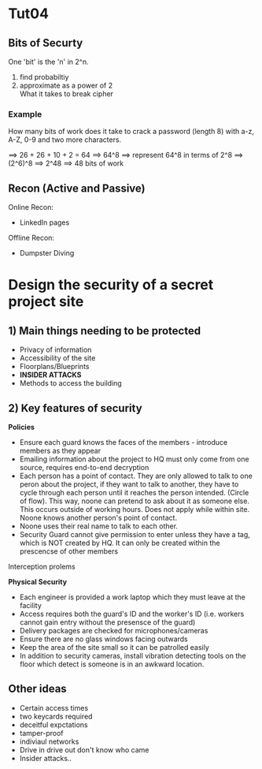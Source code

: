# Tut04

## Bits of Securty 
One 'bit' is the 'n' in 2^n. 

1. find probabiltiy 
2. approximate as a power of 2  
What it takes to break cipher 

###  Example 
How many bits of work does it take to crack a password (length 8) 
with a-z, A-Z, 0-9 and two more characters. 

==> 26 + 26 + 10 + 2 = 64
==> 64^8 
==> represent 64^8 in terms of 2^8
==> (2^6)^8 
==> 2^48 
==> 48 bits of work 

## Recon (Active and Passive) 

Online Recon:
* LinkedIn pages 

Offline Recon: 
* Dumpster Diving


# Design the security of a secret project site
## 1) Main things needing to be protected 
* Privacy of information 
* Accessibility of the site 
* Floorplans/Blueprints
* **INSIDER ATTACKS** 
* Methods to access the building 
    
## 2) Key features of security 

**Policies** 
* Ensure each guard knows the faces of the members - introduce members as they appear 
* Emailing information about the project to HQ must only come from one source, requires end-to-end decryption 
* Each person has a point of contact. They are only allowed to talk to one peron about the project, if they want to talk to another, they have to cycle through each person until it reaches the person intended. (Circle of flow). This way, noone can pretend to ask about it as someone else. This occurs outside of working hours. Does not apply while within site. Noone knows another person's point of contact.
* Noone uses their real name to talk to each other. 
* Security Guard cannot give permission to enter unless they have a tag, which is NOT created by HQ. It can only be created within the prescencse of other members


 Interception prolems 


**Physical Security** 
* Each engineer is provided a work laptop which they must leave at the facility 
* Access requires both the guard's ID and the worker's ID (i.e. workers cannot gain entry without the presensce of the guard)
* Delivery packages are checked for microphones/cameras
* Ensure there are no glass windows facing outwards 
* Keep the area of the site small so it can be patrolled easily
* In addition to security cameras, install vibration detecting tools on the floor which detect is someone is in an awkward location.  


## Other ideas

* Certain access times 
* two keycards required 
* deceitful expctations 
* tamper-proof 
* indiviaul networks
* Drive in drive out don't know who came 
* Insider attacks.. 
